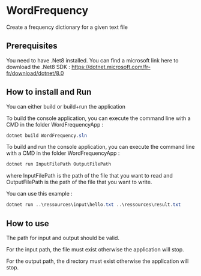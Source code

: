 # WordFrequency
Create a frequency dictionary for a given text file

## Prerequisites
You need to have .Net8 installed. You can find a microsoft link here to download the .Net8 SDK :
https://dotnet.microsoft.com/fr-fr/download/dotnet/8.0

## How to install and Run

You can either build or build+run the application

To build the console application, you can execute the command line with a CMD in the folder WordFrequencyApp :
```cs
dotnet build WordFrequency.sln
```

To build and run the console application, you can execute the command line with a CMD in the folder WordFrequencyApp :
```cs
dotnet run InputFilePath OutputFilePath
```
where InputFilePath is the path of the file that you want to read and OutputFilePath is the path of the file that you want to write.

You can use this example :
```cs
dotnet run ..\ressources\input\hello.txt ..\ressources\result.txt
```

## How to use 

The path for input and output should be valid.

For the input path, the file must exist otherwise the application will stop.

For the output path, the directory must exist otherwise the application will stop.
